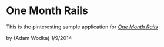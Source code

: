 # One Month Rails

This is the pinteresting sample application for
[*One Month Rails*](http://onemonthrails.com)

by (Adam Wodka) 1/9/2014
